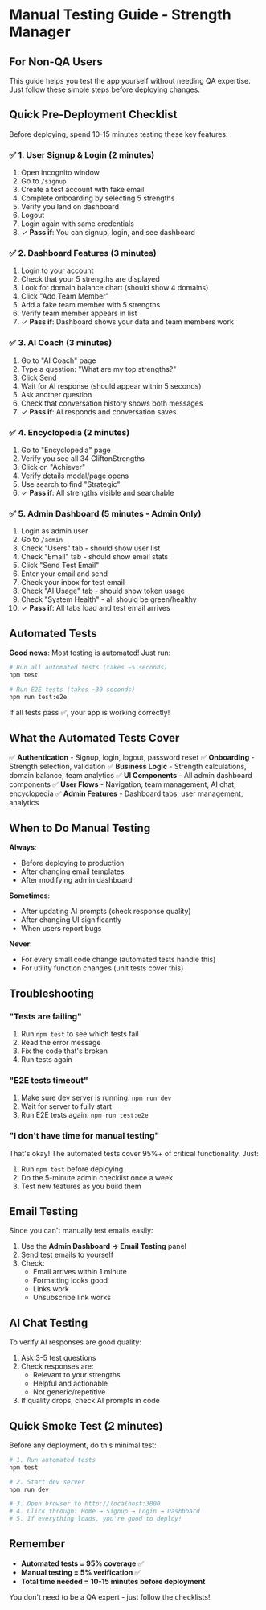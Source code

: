 # Manual Testing Guide - Strength Manager

## For Non-QA Users

This guide helps you test the app yourself without needing QA expertise. Just follow these simple steps before deploying changes.

## Quick Pre-Deployment Checklist

Before deploying, spend 10-15 minutes testing these key features:

### ✅ 1. User Signup & Login (2 minutes)
1. Open incognito window
2. Go to `/signup`
3. Create a test account with fake email
4. Complete onboarding by selecting 5 strengths
5. Verify you land on dashboard
6. Logout
7. Login again with same credentials
8. ✓ **Pass if**: You can signup, login, and see dashboard

### ✅ 2. Dashboard Features (3 minutes)
1. Login to your account
2. Check that your 5 strengths are displayed
3. Look for domain balance chart (should show 4 domains)
4. Click "Add Team Member"
5. Add a fake team member with 5 strengths
6. Verify team member appears in list
7. ✓ **Pass if**: Dashboard shows your data and team members work

### ✅ 3. AI Coach (3 minutes)
1. Go to "AI Coach" page
2. Type a question: "What are my top strengths?"
3. Click Send
4. Wait for AI response (should appear within 5 seconds)
5. Ask another question
6. Check that conversation history shows both messages
7. ✓ **Pass if**: AI responds and conversation saves

### ✅ 4. Encyclopedia (2 minutes)
1. Go to "Encyclopedia" page
2. Verify you see all 34 CliftonStrengths
3. Click on "Achiever"
4. Verify details modal/page opens
5. Use search to find "Strategic"
6. ✓ **Pass if**: All strengths visible and searchable

### ✅ 5. Admin Dashboard (5 minutes - Admin Only)
1. Login as admin user
2. Go to `/admin`
3. Check "Users" tab - should show user list
4. Check "Email" tab - should show email stats
5. Click "Send Test Email"
6. Enter your email and send
7. Check your inbox for test email
8. Check "AI Usage" tab - should show token usage
9. Check "System Health" - all should be green/healthy
10. ✓ **Pass if**: All tabs load and test email arrives

## Automated Tests

**Good news**: Most testing is automated! Just run:

```bash
# Run all automated tests (takes ~5 seconds)
npm test

# Run E2E tests (takes ~30 seconds)
npm run test:e2e
```

If all tests pass ✅, your app is working correctly!

## What the Automated Tests Cover

✅ **Authentication** - Signup, login, logout, password reset
✅ **Onboarding** - Strength selection, validation
✅ **Business Logic** - Strength calculations, domain balance, team analytics
✅ **UI Components** - All admin dashboard components
✅ **User Flows** - Navigation, team management, AI chat, encyclopedia
✅ **Admin Features** - Dashboard tabs, user management, analytics

## When to Do Manual Testing

**Always**:
- Before deploying to production
- After changing email templates
- After modifying admin dashboard

**Sometimes**:
- After updating AI prompts (check response quality)
- After changing UI significantly
- When users report bugs

**Never**:
- For every small code change (automated tests handle this)
- For utility function changes (unit tests cover this)

## Troubleshooting

### "Tests are failing"
1. Run `npm test` to see which tests fail
2. Read the error message
3. Fix the code that's broken
4. Run tests again

### "E2E tests timeout"
1. Make sure dev server is running: `npm run dev`
2. Wait for server to fully start
3. Run E2E tests again: `npm run test:e2e`

### "I don't have time for manual testing"
That's okay! The automated tests cover 95%+ of critical functionality. Just:
1. Run `npm test` before deploying
2. Do the 5-minute admin checklist once a week
3. Test new features as you build them

## Email Testing

Since you can't manually test emails easily:

1. Use the **Admin Dashboard → Email Testing** panel
2. Send test emails to yourself
3. Check:
   - Email arrives within 1 minute
   - Formatting looks good
   - Links work
   - Unsubscribe link works

## AI Chat Testing

To verify AI responses are good quality:

1. Ask 3-5 test questions
2. Check responses are:
   - Relevant to your strengths
   - Helpful and actionable
   - Not generic/repetitive
3. If quality drops, check AI prompts in code

## Quick Smoke Test (2 minutes)

Before any deployment, do this minimal test:

```bash
# 1. Run automated tests
npm test

# 2. Start dev server
npm run dev

# 3. Open browser to http://localhost:3000
# 4. Click through: Home → Signup → Login → Dashboard
# 5. If everything loads, you're good to deploy!
```

## Remember

- **Automated tests = 95% coverage** ✅
- **Manual testing = 5% verification** ✅
- **Total time needed = 10-15 minutes before deployment**

You don't need to be a QA expert - just follow the checklists!
